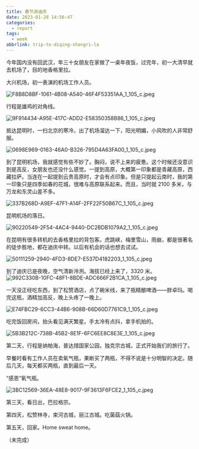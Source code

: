 ```yaml
---
title: 春节游迪庆
date: 2023-01-28 14:56:47
categories:
  - report
tags:
  - week
abbrlink: trip-to-diqing-shangri-la
---
```


今年国内没有回武汉，年三十女朋友在家做了一桌年夜饭，过完年，初一大清早就去机场了，目的地香格里拉。

大兴机场，初一表演的机场工作人员。

![F8B8D8BF-1061-4B08-A540-46F4F53351AA_1_105_c.jpeg](https://p6-juejin.byteimg.com/tos-cn-i-k3u1fbpfcp/04def0b421814f6b818bb80ba00ed2ff~tplv-k3u1fbpfcp-watermark.image?)

行程是雄鸡的对角线。

![9F914434-A95E-417C-ADD2-E58350358B86_1_105_c.jpeg](https://p9-juejin.byteimg.com/tos-cn-i-k3u1fbpfcp/1f361b36a8b9491a818325f56ebdb45b~tplv-k3u1fbpfcp-watermark.image?)

抵达昆明时，一扫北京的寒冷，出了机场溜达一下，阳光明媚，小风吹的人非常舒服。

![0698E969-0163-46A0-B326-795D4A63FA00_1_105_c.jpeg](https://p1-juejin.byteimg.com/tos-cn-i-k3u1fbpfcp/b7d6f94ee8554cc5b1690bea0e1c52b3~tplv-k3u1fbpfcp-watermark.image?)

到了昆明机场，我就感觉有些不妙了。胸闷，说不上来的疲惫。这个时候还没意识到是高反，女朋友也还没什么感觉。一提到高原，大概第一印象都是青藏高原，西藏拉萨。当连在一起提到云贵高原时，才会有点印象。但是只提起云南时，我的第一印象只是四季如春的花城，很难与高原联系起来。而且，当时就 2100 多米，与万龙和东灵山差不多。

![337B268D-A9EF-47F1-A14F-2FF22F50B67C_1_105_c.jpeg](https://p1-juejin.byteimg.com/tos-cn-i-k3u1fbpfcp/f04ad27b1e874b9390284a1a820b920f~tplv-k3u1fbpfcp-watermark.image?)

昆明机场的落日。

![90220549-2F54-4AC4-9440-DC2BDB1079A2_1_105_c.jpeg](https://p9-juejin.byteimg.com/tos-cn-i-k3u1fbpfcp/3a31d64f7d4c4b69abe4d1f30c8d9537~tplv-k3u1fbpfcp-watermark.image?)

在昆明有很多转机的去香格里拉的背包客。虎跳峡，梅里雪山，雨崩，都是很著名的徒步胜地，都在迪庆中转。以后有机会的话也想去试试。

![50111259-2940-4FD3-8DE7-E537D4182203_1_105_c.jpeg](https://p1-juejin.byteimg.com/tos-cn-i-k3u1fbpfcp/e6c385815d884fd1a19160d3720e3dad~tplv-k3u1fbpfcp-watermark.image?)

到了迪庆已是夜晚，空气清新泠洌。海拔已经上来了，3320 米。
![992C330B-10FC-48F1-8BDE-ADC666F2B1CA_1_105_c.jpeg](https://p3-juejin.byteimg.com/tos-cn-i-k3u1fbpfcp/cb598af9f19d497085924c4927e49d33~tplv-k3u1fbpfcp-watermark.image?)

一天没正经吃东西，到了松赞酒店，点了碗米线，来了瓶精酿啤酒——胖卓玛。喝完这瓶，酒精加高反，晚上头疼了一晚上。

![E74FBC29-6CC3-44B6-908B-66D60D7761C9_1_105_c.jpeg](https://p9-juejin.byteimg.com/tos-cn-i-k3u1fbpfcp/940197693f324b569f690162fe5aad38~tplv-k3u1fbpfcp-watermark.image?)

吃完饭回房间，抬头看见满天繁星。手太冷有点抖，拿手机拍的。

![5B3B212C-738B-45B2-8E1F-6FC6EE8C8E3E_1_105_c.jpeg](https://p1-juejin.byteimg.com/tos-cn-i-k3u1fbpfcp/06fd91bfda57469e8adcbc066393d4ea~tplv-k3u1fbpfcp-watermark.image?)

第二天，行程是纳帕海，普达措国家公园，独克宗古城，正式开始我们的旅行了。

早餐时看有工作人员在卖氧气瓶，果断买了两瓶，不得不说是十分明智的决定。随后几天，每天都买两瓶，直到最后一天。

“感恩”氧气瓶。

![3BC12569-36EA-48E8-9017-9F3613F6FCE2_1_105_c.jpeg](https://p9-juejin.byteimg.com/tos-cn-i-k3u1fbpfcp/a9b78ef12e2943a09ad091ade112a89c~tplv-k3u1fbpfcp-watermark.image?)

第三天，看日出，巴拉格宗。

第四天，松赞林寺，束河古城，丽江古城。吃菌菇火锅。

第五天，回家。Home sweat home。

（未完成）
